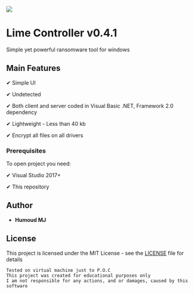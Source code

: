 <img src="https://i.imgur.com/A03qFj3.png">

# Lime Controller v0.4.1
	
 Simple yet powerful ransomware tool for windows

 ## Main Features
 
✔ Simple UI

✔ Undetected

✔ Both client and server coded in Visual Basic .NET, Framework 2.0 dependency
 
✔ Lightweight - Less than 40 kb

✔ Encrypt all files on all drivers
 
 ### Prerequisites

To open project you need:

✔ Visual Studio 2017+

✔ This repository
 
## Author

* **Humoud MJ**  

## License

This project is licensed under the MIT License - see the [LICENSE](/LICENSE) file for details

 ```
 Tested on virtual machine just to P.O.C
 This project was created for educational purposes only
 I am not responsible for any actions, and or damages, caused by this software
 ```
